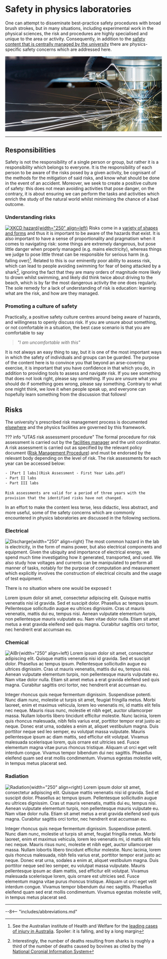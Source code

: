 # Safety in physics laboratories

One can attempt to disseminate best-practice safety procedures with broad brush strokes, but in many situations, including experimental work in the physical sciences, the risk and procedures are highly specialised and unique to the area or activity. Consequently, in addition to the [safety content that is centrally managed by the university](../) there are physics-specific safety concerns which are addressed here.

![](labsafety/header.gif)

---

## Responsibilities

Safety is not the responsibility of a single person or group, but rather it is a responsibility which belongs to everyone. It is the responsibility of each person to be aware of the risks posed by a given activity, be cognisant of the methods for the mitigation of said risks, and know what should be done in the event of an accident. Moreover, we seek to create a positive culture of safety: this does not mean avoiding activities that pose danger, on the contrary, it is about ensuring we can perform the tasks and activities which enrich the study of the natural world whilst minimising the chance of a bad outcome.

### Understanding risks

<a href="https://xkcd.com/2038/">![XKCD hazard](https://imgs.xkcd.com/comics/hazard_symbol.png){width="250" align=left}</a> Risks come in a [variety of shapes and forms](#risks) and thus it is important to be aware of the hazards that exist. It is also important to have a sense of proportionality and pragmatism when it comes to navigating risk: some things are extremely dangerous, but pose little danger when properly managed (e.g. mains electricity), whereas things we judge to pose little threat can be responsible for serious harm (e.g. falling over)[^1]. Related to this is our eminently poor ability to assess risk, which can lead to people avoiding swimming for fear of being attacked by a shark[^2], ignoring the fact that they are many orders of magnitude more likely to drown whilst swimming, and likely did think twice about driving to the beach, which is by far the most dangerous activity the one does regularly. The sole remedy for a lack of understanding of risk is education: learning what are the risk, and how are they managed.

### Promoting a culture of safety

Practically, a positive safety culture centres around being aware of hazards, and willingness to openly discuss risk. If you are unsure about something, or not comfortable in a situation, the best case scenario is that you are comfortable to say

> *"I am uncomfortable with this"*

It is not always an easy thing to say, but it is one of the most important ways in which the safety of individuals and groups can be guarded. The purpose of the content here is to convince you that beyond an arse-covering exercise, it is important that you have confidence in that which you do, in addition to providing tools to assess and navigate risk. If you see something that does not look right, please say something. If you are unsure what you should do if something goes wrong, please say something. Contrary to what one might think, we love it when people speak up, and everyone can hopefully learn something from the discussion that follows!

## Risks

The university's prescribed risk management process is documented [elsewhere](https://www.utas.edu.au/safety-and-wellbeing/information-and-documents/risk-topics/risk-management) and the physics facilities are governed by this framework.

??? info "UTAS risk assessment procedure"
    The formal procedure for risk assessment is carried out by the [facilities manager](mailto:physics.facilities@utas.edu.au) and the unit coordinator. A risk assessment is carried out as specified by the relevant policy document ([Risk Management Procedure](https://www.utas.edu.au/__data/assets/pdf_file/0020/1370045/Project-Task-Risk-Management-Procedure-UNDER-REVIEW.pdf)) and must be endorsed by the relevant body depending on the level of risk. The risk assessments for each year can be accessed below:

    - [Part I labs](Risk Assessment - First Year Labs.pdf)
    - Part II labs
    - Part III labs

    Risk assessments are valid for a period of three years with the provision that the identified risks have not changed.

In an effort to make the content less terse, less didactic, less abstract, and more useful, some of the safety concerns which are commonly encountered in physics laboratories are discussed in the following sections.

### Electrical

![Discharge](discharge.jpg){width="250" align=right} The most common hazard in the lab is electricity, in the form of mains power, but also electrical components and equipment. Given the ubiquity and importance of electrical energy, we spend much time investigating how it generated, transported, and used. We also study how voltages and currents can be manipulated to perform all manner of tasks, notably for the purpose of computation and measurement which explicitly involves the construction of electrical circuits and the usage of test equipment.

There is no situation where one would be exposed t

Lorem ipsum dolor sit amet, consectetur adipiscing elit. Quisque mattis venenatis nisi id gravida. Sed et suscipit dolor. Phasellus ac tempus ipsum. Pellentesque sollicitudin augue eu ultrices dignissim. Cras ut mauris venenatis, mattis dui eu, tempus nisi. Aenean vulputate elementum turpis, non pellentesque mauris vulputate eu. Nam vitae dolor nulla. Etiam sit amet metus a erat gravida eleifend sed quis magna. Curabitur sagittis orci tortor, nec hendrerit erat accumsan eu.

### Chemical

![AlBr](albr.jpg){width="250" align=left}  Lorem ipsum dolor sit amet, consectetur adipiscing elit. Quisque mattis venenatis nisi id gravida. Sed et suscipit dolor. Phasellus ac tempus ipsum. Pellentesque sollicitudin augue eu ultrices dignissim. Cras ut mauris venenatis, mattis dui eu, tempus nisi. Aenean vulputate elementum turpis, non pellentesque mauris vulputate eu. Nam vitae dolor nulla. Etiam sit amet metus a erat gravida eleifend sed quis magna. Curabitur sagittis orci tortor, nec hendrerit erat accumsan eu.

Integer rhoncus quis neque fermentum dignissim. Suspendisse potenti. Nunc diam nunc, molestie ut turpis sit amet, feugiat fringilla metus. Morbi laoreet, enim et maximus vehicula, lorem leo venenatis mi, id mattis elit felis nec neque. Mauris risus nunc, molestie et nibh eget, auctor ullamcorper massa. Nullam lobortis libero tincidunt efficitur molestie. Nunc lacinia, lorem quis rhoncus malesuada, nibh felis varius erat, porttitor tempor erat justo ac neque. Donec erat urna, sodales a enim at, aliquet vestibulum magna. Duis porttitor neque sed leo semper, eu volutpat massa vulputate. Mauris pellentesque ipsum ac diam mattis, sed efficitur elit volutpat. Vivamus malesuada scelerisque lorem, quis ornare est ultricies sed. Fusce elementum magna vitae purus rhoncus tristique. Aliquam ut orci eget velit interdum congue. Vivamus tempor bibendum dui nec sagittis. Phasellus eleifend quam sed erat mollis condimentum. Vivamus egestas molestie velit, in tempus metus placerat sed.

### Radiation

![Radiation](radiation.jpg){width="250" align=right}  Lorem ipsum dolor sit amet, consectetur adipiscing elit. Quisque mattis venenatis nisi id gravida. Sed et suscipit dolor. Phasellus ac tempus ipsum. Pellentesque sollicitudin augue eu ultrices dignissim. Cras ut mauris venenatis, mattis dui eu, tempus nisi. Aenean vulputate elementum turpis, non pellentesque mauris vulputate eu. Nam vitae dolor nulla. Etiam sit amet metus a erat gravida eleifend sed quis magna. Curabitur sagittis orci tortor, nec hendrerit erat accumsan eu.

Integer rhoncus quis neque fermentum dignissim. Suspendisse potenti. Nunc diam nunc, molestie ut turpis sit amet, feugiat fringilla metus. Morbi laoreet, enim et maximus vehicula, lorem leo venenatis mi, id mattis elit felis nec neque. Mauris risus nunc, molestie et nibh eget, auctor ullamcorper massa. Nullam lobortis libero tincidunt efficitur molestie. Nunc lacinia, lorem quis rhoncus malesuada, nibh felis varius erat, porttitor tempor erat justo ac neque. Donec erat urna, sodales a enim at, aliquet vestibulum magna. Duis porttitor neque sed leo semper, eu volutpat massa vulputate. Mauris pellentesque ipsum ac diam mattis, sed efficitur elit volutpat. Vivamus malesuada scelerisque lorem, quis ornare est ultricies sed. Fusce elementum magna vitae purus rhoncus tristique. Aliquam ut orci eget velit interdum congue. Vivamus tempor bibendum dui nec sagittis. Phasellus eleifend quam sed erat mollis condimentum. Vivamus egestas molestie velit, in tempus metus placerat sed.



---

[^1]: See the Australian institute of Health and Welfare for the [leading cases of injury in Australia](https://www.aihw.gov.au/reports/injury/injury-in-australia/contents/all-causes-of-injury). Spoiler: it is falling, and by a long margin
[^2]: Interestingly, the number of deaths resulting from sharks is roughly a third of the number of deaths caused by bovines as cited by the [National Coronial Information System](https://www.ncis.org.au/research-and-publications/ncis-fact-sheets/)

--8<-- "includes/abbreviations.md"
